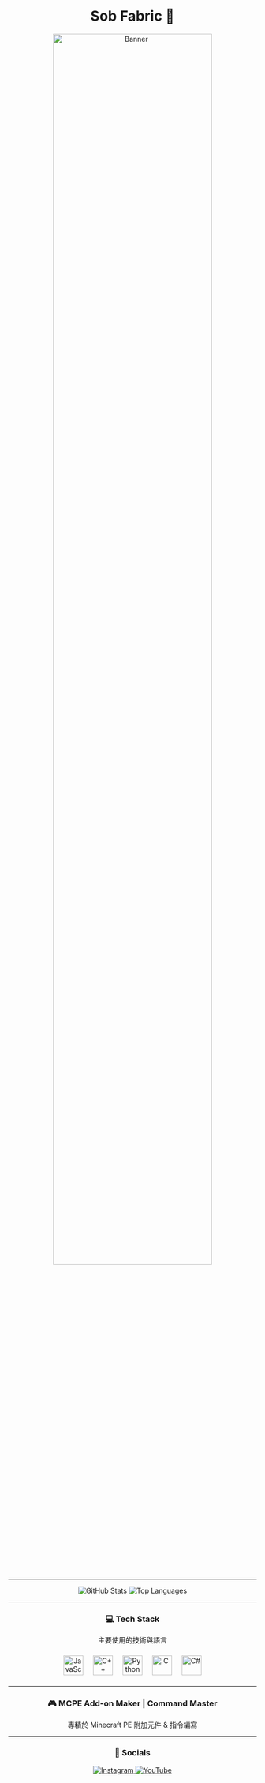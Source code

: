 <!-- README.md -->
<h1 align="center">Sob Fabric 👋</h1>

<div align="center">
  <img src="https://your-banner-url.com/banner.png" alt="Banner" style="width:80%; max-width:800px;">
</div>

<hr>

<!-- GitHub 統計 -->
<div align="center">
  <img src="https://github-readme-stats.vercel.app/api?username=YourGitHubUsername&show_icons=true&theme=tokyonight" alt="GitHub Stats">
  <img src="https://github-readme-stats.vercel.app/api/top-langs/?username=YourGitHubUsername&layout=compact&theme=tokyonight" alt="Top Languages">
</div>

<hr>

<!-- 技能 -->
<div align="center">
  <h3>💻 Tech Stack</h3>
  <p>主要使用的技術與語言</p>
  <img src="https://cdn.simpleicons.org/javascript/F7DF1E" alt="JavaScript" width="40" style="margin: 8px;">
  <img src="https://cdn.simpleicons.org/cplusplus/00599C" alt="C++" width="40" style="margin: 8px;">
  <img src="https://cdn.simpleicons.org/python/3776AB" alt="Python" width="40" style="margin: 8px;">
  <img src="https://cdn.simpleicons.org/c/00599C" alt="C" width="40" style="margin: 8px;">
  <img src="https://cdn.simpleicons.org/csharp/239120" alt="C#" width="40" style="margin: 8px;">
</div>

<hr>

<!-- Minecraft PE -->
<div align="center">
  <h3>🎮 MCPE Add-on Maker | Command Master</h3>
  <p>專精於 Minecraft PE 附加元件 & 指令編寫</p>
</div>

<hr>

<!-- 社群連結 -->
<div align="center">
  <h3>📱 Socials</h3>
  <a href="https://instagram.com/YourInstagram" target="_blank">
    <img src="https://img.shields.io/badge/Instagram-%23E4405F.svg?style=for-the-badge&logo=instagram&logoColor=white" alt="Instagram">
  </a>
  <a href="https://youtube.com/@YourYouTube" target="_blank">
    <img src="https://img.shields.io/badge/YouTube-%23FF0000.svg?style=for-the-badge&logo=youtube&logoColor=white" alt="YouTube">
  </a>
</div>
